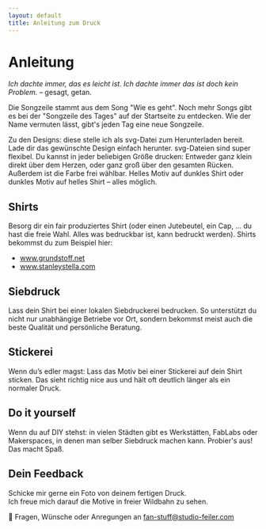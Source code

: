 ```yaml
---
layout: default
title: Anleitung zum Druck
---
```


# Anleitung

_Ich dachte immer, das es leicht ist. Ich dachte immer das ist doch kein Problem._ – gesagt, getan.

Die Songzeile stammt aus dem Song "Wie es geht". Noch mehr Songs gibt es bei der "Songzeile des Tages" auf der Startseite zu entdecken. Wie der Name vermuten lässt, gibt's jeden Tag eine neue Songzeile.

Zu den Designs: diese stelle ich als svg-Datei zum Herunterladen bereit. Lade dir das
gewünschte Design einfach herunter. svg-Dateien sind super flexibel. Du
kannst in jeder beliebigen Größe drucken: Entweder ganz klein direkt über
dem Herzen, oder ganz groß über den gesamten Rücken. Außerdem ist die Farbe
frei wählbar. Helles Motiv auf dunkles Shirt oder dunkles Motiv auf helles
Shirt – alles möglich.

## Shirts

Besorg dir ein fair produziertes Shirt (oder einen Jutebeutel, ein Cap, ...
du hast die freie Wahl. Alles was bedruckbar ist, kann bedruckt werden).
Shirts bekommst du zum Beispiel hier:

- <a href="https://www.grundstoff.net" target="_blank" rel="noopener">www.grundstoff.net</a>
- <a href="https://stanleystella.com" target="_blank" rel="noopener">www.stanleystella.com</a>

## Siebdruck

Lass dein Shirt bei einer lokalen Siebdruckerei bedrucken. So unterstützt du
nicht nur unabhängige Betriebe vor Ort, sondern bekommst meist auch die
beste Qualität und persönliche Beratung.

## Stickerei

Wenn du’s edler magst: Lass das Motiv bei einer Stickerei auf dein Shirt
sticken. Das sieht richtig nice aus und hält oft deutlich länger als ein
normaler Druck.

## Do it yourself

Wenn du auf DIY stehst: in vielen Städten gibt es Werkstätten, FabLabs oder
Makerspaces, in denen man selber Siebdruck machen kann. Probier's aus! Das
macht Spaß.

## Dein Feedback

Schicke mir gerne ein Foto von deinem fertigen Druck.  
Ich freue mich darauf die Motive in freier Wildbahn zu sehen.

💜 Fragen, Wünsche oder Anregungen an [fan-stuff@studio-feiler.com](mailto:fan-stuff@studio-feiler.com)
